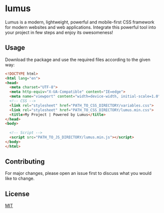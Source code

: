 # lumus
Lumus is a modern, lightweight, powerful and mobile-first CSS framework for modern websites and web applications. Integrate this powerful tool into your project in few steps and enjoy its owesomeness!

## Usage
Download the package and use the required files according to the given way:

```html
<!DOCTYPE html>
<html lang="en">
<head>
  <meta charset="UTF-8">
  <meta http-equiv="X-UA-Compatible" content="IE=edge">
  <meta name="viewport" content="width=device-width, initial-scale=1.0">
  <!-- CSS -->
  <link rel="stylesheet" href="PATH_TO_CSS_DIRECTORY/variables.css">
  <link rel="stylesheet" href="PATH_TO_CSS_DIRECTORY/lumus.min.css">
  <title>My Project | Powered by Lumus</title>
</head>
<body>
  
  <!-- Script -->
  <script src="PATH_TO_JS_DIRECTORY/lumus.min.js"></script>
</body>
</html>
```

## Contributing

For major changes, please open an issue first
to discuss what you would like to change.

## License

[MIT](https://choosealicense.com/licenses/mit/)